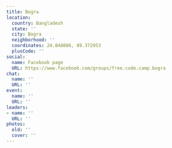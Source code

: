 ```yaml
---
title: Bogra
location:
  country: Bangladesh
  state: ''
  city: Bogra
  neighborhood: ''
  coordinates: 24.848086, 89.372953
  plusCode: ''
social:
  name: Facebook page
  URL: https://www.facebook.com/groups/free.code.camp.bogra
chat:
  name: ''
  URL: ''
event:
  name: ''
  URL: ''
leaders:
- name: ''
  URL: ''
photos:
  old: ''
  cover: ''
---
```

